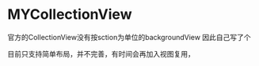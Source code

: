 # MYCollectionView
官方的CollectionView没有按sction为单位的backgroundView
因此自己写了个

目前只支持简单布局，并不完善，有时间会再加入视图复用，
